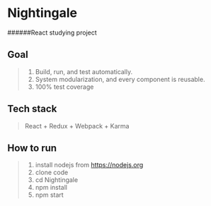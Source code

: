 
Nightingale
========
######React studying project


Goal
-----
>1. Build, run, and test automatically.
>2. System modularization, and every component is reusable.
>3. 100% test coverage


Tech stack
-----

> React + Redux + Webpack + Karma


How to run
-----
>1. install nodejs from https://nodejs.org
>2. clone code
>3. cd Nightingale
>4. npm install
>5. npm start
